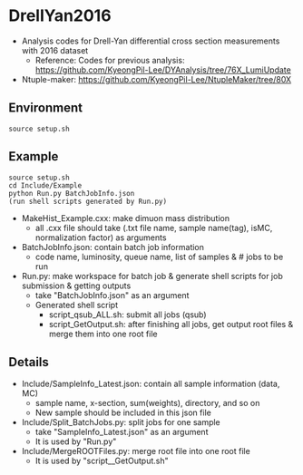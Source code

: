 # DrellYan2016
   * Analysis codes for Drell-Yan differential cross section measurements with 2016 dataset
      * Reference: Codes for previous analysis: https://github.com/KyeongPil-Lee/DYAnalysis/tree/76X_LumiUpdate
   * Ntuple-maker: https://github.com/KyeongPil-Lee/NtupleMaker/tree/80X

## Environment
	source setup.sh


## Example
	source setup.sh
	cd Include/Example
	python Run.py BatchJobInfo.json
	(run shell scripts generated by Run.py)

   * MakeHist_Example.cxx: make dimuon mass distribution
      * all .cxx file should take (.txt file name, sample name(tag), isMC, normalization factor) as arguments
   * BatchJobInfo.json: contain batch job information
      * code name, luminosity, queue name, list of samples & # jobs to be run
   * Run.py: make workspace for batch job & generate shell scripts for job submission & getting outputs
      * take "BatchJobInfo.json" as an argument
      * Generated shell script
         * script\_qsub\_ALL.sh: submit all jobs (qsub)
         * script\_GetOutput.sh: after finishing all jobs, get output root files & merge them into one root file

## Details
   * Include/SampleInfo_Latest.json: contain all sample information (data, MC)
      * sample name, x-section, sum(weights), directory, and so on
      * New sample should be included in this json file
   * Include/Split_BatchJobs.py: split jobs for one sample
      * take "SampleInfo_Latest.json" as an argument
      * It is used by "Run.py"
   * Include/MergeROOTFiles.py: merge root file into one root file
      * It is used by "script\__GetOutput.sh"